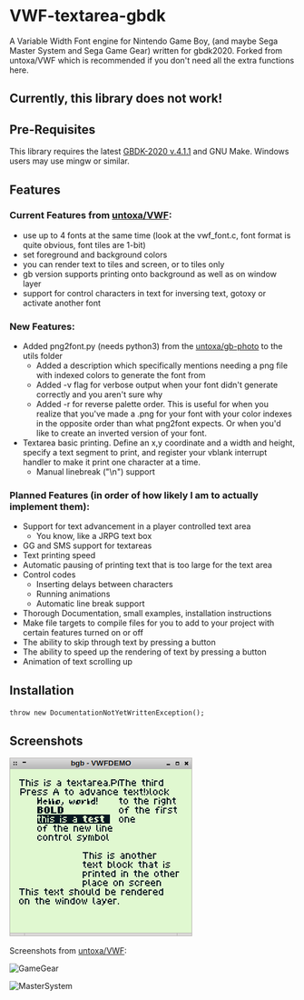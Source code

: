 # VWF-textarea-gbdk
A Variable Width Font engine for Nintendo Game Boy, (and maybe Sega Master System and Sega Game Gear) written for gbdk2020. Forked from untoxa/VWF which is recommended if you don't need all the extra functions here.
## Currently, this library does not work!

## Pre-Requisites

This library requires the latest [GBDK-2020 v.4.1.1](https://github.com/gbdk-2020/gbdk-2020/releases/latest/) and GNU Make. Windows users may use mingw or similar.

## Features

### Current Features from [untoxa/VWF](http://github.com/untoxa/VWF):
 - use up to 4 fonts at the same time (look at the vwf_font.c, font format is quite obvious, font tiles are 1-bit)
 - set foreground and background colors
 - you can render text to tiles and screen, or to tiles only
 - gb version supports printing onto background as well as on window layer
 - support for control characters in text for inversing text, gotoxy or activate another font

### New Features:
 - Added png2font.py (needs python3) from the [untoxa/gb-photo](http://github.com/untoxa/VWF-engine-gbdk2020) to the utils folder
   - Added a description which specifically mentions needing a png file with indexed colors to generate the font from
   - Added -v flag for verbose output when your font didn't generate correctly and you aren't sure why
   - Added -r for reverse palette order. This is useful for when you realize that you've made a .png for your font with your color indexes in the opposite order than what png2font expects. Or when you'd like to create an inverted version of your font.
 - Textarea basic printing. Define an x,y coordinate and a width and height, specify a text segment to print, and register your vblank interrupt handler to make it print one character at a time.
   - Manual linebreak ("\n") support

### Planned Features (in order of how likely I am to actually implement them):
- Support for text advancement in a player controlled text area
    - You know, like a JRPG text box
- GG and SMS support for textareas
- Text printing speed
- Automatic pausing of printing text that is too large for the text area
- Control codes 
     - Inserting delays between characters
     - Running animations
     - Automatic line break support
- Thorough Documentation, small examples, installation instructions
- Make file targets to compile files for you to add to your project with certain features turned on or off
 - The ability to skip through text by pressing a button
 - The ability to speed up the rendering of text by pressing a button
 - Animation of text scrolling up

## Installation
 `throw new DocumentationNotYetWrittenException();`

## Screenshots

![GameBoy](/gb.png)

Screenshots from [untoxa/VWF](http://github.com/untoxa/VWF):

![GameGear](/gg.png)

![MasterSystem](/sms.png)
